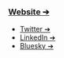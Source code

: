 ### [Website ➔](https://trev3d.com)
- [Twitter ➔](https://x.com/trev3d)
- [LinkedIn ➔](https://www.linkedin.com/in/jtriveri)
- [Bluesky ➔](https://bsky.app/profile/trev3d.com)
